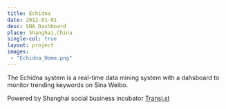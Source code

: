```yaml
---
title: Echidna
date: 2012-01-01
desc: SNA Dashboard
place: Shanghai,China
single-col: true
layout: project
images:
 - "Echidna_Home.png"
---
```


The Echidna system is a real-time data mining system with a dahsboard to monitor trending keywords on Sina Weibo.

Powered by Shanghai social business incubator [Transi.st](http://transi.st/)
